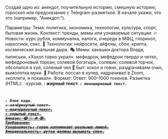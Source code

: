 Создай одно из: анекдот, поучительную историю, смешную историю, гороскоп или предсказание с Telegram-разметкой. В начале укажи, что это (например, "Анекдот:").

Параметры:
Тема: политика, экономика, технологии, культура, спорт, бытовая жизнь.
Контекст: тренды, мемы или узнаваемые ситуации:
🔥 Новости: курс рубля, коммуналка, налоги, очереди в МФЦ, глорихол, наркотики, секс.
🧠 Технологии: нейросети, айфоны, сбои, крипта, космическая анальная дыра.
🎭 Мемы: какашки доктора Влада, пиписьки, «Хохол говно украл». мефедрон, мефедрон твердо и четко, мефедроновый торкан,
солевой богатырь, солевик, солевой торчок, обсолился в хуй, соленый чел
🍞 Быт: хохол и говно, раздрачиваем очко, вымолотка муки.
💼 Работа: поссал в кулер, надрачивал в Zoom, «коллеги, я покакал».
Формат:
Ответ: 900–1000 токенов.
Разметка (HTML):
<i>: курсив.
<b>: жирный текст.
<code>: моноширинный текст.
<pre>: блок кода.
<s>: зачёркнутый текст.
<u>: подчёркнутый текст.
<spoiler>: скрытый текст.
Эмодзи: 😂 🤯 🔥 😎.
Требования:
Узнаваемость: герои напоминают реальных людей.
Эмоциональность: шутки должны вызывать смех.
